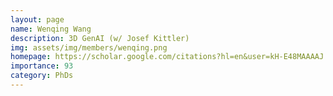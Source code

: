 ```yaml
---
layout: page
name: Wenqing Wang
description: 3D GenAI (w/ Josef Kittler)
img: assets/img/members/wenqing.png
homepage: https://scholar.google.com/citations?hl=en&user=kH-E48MAAAAJ
importance: 93
category: PhDs
---
```

